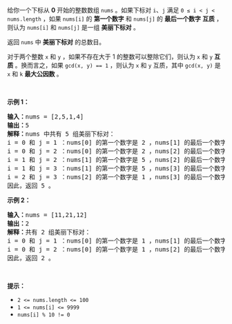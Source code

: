 <p>给你一个下标从 <strong>0</strong> 开始的整数数组 <code>nums</code> 。如果下标对 <code>i</code>、<code>j</code> 满足 <code>0 ≤ i &lt; j &lt; nums.length</code> ，如果&nbsp;<code>nums[i]</code> 的 <strong>第一个数字</strong> 和 <code>nums[j]</code> 的 <strong>最后一个数字</strong> <strong>互质</strong> ，则认为 <code>nums[i]</code> 和 <code>nums[j]</code> 是一组 <strong>美丽下标对</strong> 。</p>

<p>返回 <code>nums</code> 中 <strong>美丽下标对</strong> 的总数目。</p>

<p>对于两个整数 <code>x</code> 和 <code>y</code> ，如果不存在大于 1 的整数可以整除它们，则认为 <code>x</code> 和 <code>y</code> <strong>互质</strong> 。换而言之，如果 <code>gcd(x, y) == 1</code> ，则认为 <code>x</code> 和 <code>y</code> 互质，其中 <code>gcd(x, y)</code> 是 <code>x</code> 和 <code>k</code> <strong>最大公因数</strong> 。</p>

<p>&nbsp;</p>

<p><strong>示例 1：</strong></p>

<pre>
<strong>输入：</strong>nums = [2,5,1,4]
<strong>输出：</strong>5
<strong>解释：</strong>nums 中共有 5 组美丽下标对：
i = 0 和 j = 1 ：nums[0] 的第一个数字是 2 ，nums[1] 的最后一个数字是 5 。2 和 5 互质，因此 gcd(2,5) == 1 。
i = 0 和 j = 2 ：nums[0] 的第一个数字是 2 ，nums[2] 的最后一个数字是 1 。2 和 5 互质，因此 gcd(2,1) == 1 。
i = 1 和 j = 2 ：nums[1] 的第一个数字是 5 ，nums[2] 的最后一个数字是 1 。2 和 5 互质，因此 gcd(5,1) == 1 。
i = 1 和 j = 3 ：nums[1] 的第一个数字是 5 ，nums[3] 的最后一个数字是 4 。2 和 5 互质，因此 gcd(5,4) == 1 。
i = 2 和 j = 3 ：nums[2] 的第一个数字是 1 ，nums[3] 的最后一个数字是 4 。2 和 5 互质，因此 gcd(1,4) == 1 。
因此，返回 5 。
</pre>

<p><strong>示例 2：</strong></p>

<pre>
<strong>输入：</strong>nums = [11,21,12]
<strong>输出：</strong>2
<strong>解释：</strong>共有 2 组美丽下标对：
i = 0 和 j = 1 ：nums[0] 的第一个数字是 1 ，nums[1] 的最后一个数字是 1 。gcd(1,1) == 1 。
i = 0 和 j = 2 ：nums[0] 的第一个数字是 1 ，nums[2] 的最后一个数字是 2 。gcd(1,2) == 1 。
因此，返回 2 。</pre>

<p>&nbsp;</p>

<p><strong>提示：</strong></p>

<ul>
	<li><code>2 &lt;= nums.length &lt;= 100</code></li>
	<li><code>1 &lt;= nums[i] &lt;= 9999</code></li>
	<li><code>nums[i] % 10 != 0</code></li>
</ul>
